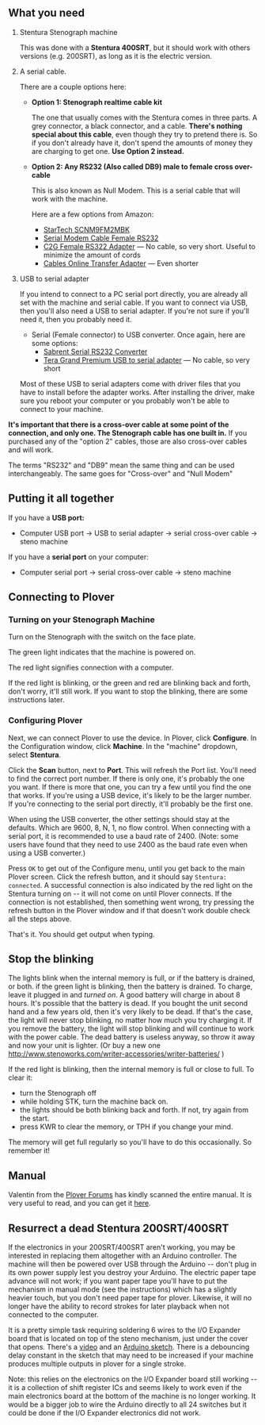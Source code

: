 ## What you need

1. Stentura Stenograph machine
    
    This was done with a **Stentura 400SRT**, but it should work with others versions (e.g. 200SRT), as long as it is the electric version.
1. A serial cable.

    There are a couple options here:
    + **Option 1: Stenograph realtime cable kit**

        The one that usually comes with the Stentura comes in three parts. A grey connector, a black connector, and a cable. **There's nothing special about this cable**, even though they try to pretend there is. So if you don't already have it, don't spend the amounts of money they are charging to get one. **Use Option 2 instead.**
    + **Option 2: Any RS232 (Also called DB9) male to female cross over-cable**

        This is also known as Null Modem. This is a serial cable that will work with the machine.

        Here are a few options from Amazon:
        - [StarTech SCNM9FM2MBK](https://www.amazon.com/StarTech-com-RS232-Serial-Female-SCNM9FM2MBK/dp/B00CEMGMMM/)
        - [Serial Modem Cable Female RS232](https://www.amazon.com/Serial-Modem-Cable-Female-RS232/dp/B0026KE4CM/)
        - [C2G Female RS322 Adapter](https://www.amazon.com/C2G-Cables-Go-Female-Adapter/dp/B000067RW2/) — No cable, so very short. Useful to minimize the amount of cords
        - [Cables Online Transfer Adapter](https://www.amazon.com/CablesOnline-Slimline-Transfer-Adapter-AD-N04M-2/dp/B00HGIRU3O/) — Even shorter

1. USB to serial adapter

    If you intend to connect to a PC serial port directly, you are already all set with the machine and serial cable. If you want to connect via USB, then you'll also need a USB to serial adapter. If you're not sure if you'll need it, then you probably need it.

    * Serial (Female connector) to USB converter. Once again, here are some options:
        + [Sabrent Serial RS232 Converter](https://www.amazon.com/Sabrent-Serial-RS-232-Converter-CB-DB9P/dp/B00IDSM6BW/)
        + [Tera Grand Premium USB to serial adapter](https://www.amazon.com/Tera-Grand-Premium-Adapter-Supports/dp/B00BUZ0K68/) — No cable, so very short

    Most of these USB to serial adapters come with driver files that you have to install before the adapter works. After installing the driver, make sure you reboot your computer or you probably won't be able to connect to your machine.

**It's important that there is a cross-over cable at some point of the connection, and only one. The Stenograph cable has one built in.** If you purchased any of the "option 2" cables, those are also cross-over cables and will work.

The terms "RS232" and "DB9" mean the same thing and can be used interchangeably. The same goes for "Cross-over" and "Null Modem"

## Putting it all together

If you have a **USB port:**

- Computer USB port → USB to serial adapter → serial cross-over cable → steno machine

If you have a **serial port** on your computer:

- Computer serial port → serial cross-over cable → steno machine

## Connecting to Plover

### Turning on your Stenograph Machine

Turn on the Stenograph with the switch on the face plate.

The green light indicates that the machine is powered on.

The red light signifies connection with a computer.

If the red light is blinking, or the green and red are blinking back and forth, don't worry, it'll still work. If you want to stop the blinking, there are some instructions later.

### Configuring Plover

Next, we can connect Plover to use the device. In Plover, click **Configure**. In the Configuration window, click **Machine**. In the "machine" dropdown, select **Stentura**.

Click the **Scan** button, next to **Port**. This will refresh the Port list. You'll need to find the correct port number. If there is only one, it's probably the one you want. If there is more that one, you can try a few until you find the one that works. If you're using a USB device, it's likely to be the larger number. If you're connecting to the serial port directly, it'll probably be the first one.

When using the USB converter, the other settings should stay at the defaults. Which are 9600, 8, N, 1, no flow control. When connecting with a serial port, it is recommended to use a baud rate of 2400. (Note: some users have found that they need to use 2400 as the baud rate even when using a USB converter.) 

Press `OK` to get out of the Configure menu, until you get back to the main Plover screen. Click the refresh button, and it should say `Stentura: connected`. A successful connection is also indicated by the red light on the Stentura turning on -- it will not come on until Plover connects. If the connection is not established, then something went wrong, try pressing the refresh button in the Plover window and if that doesn't work double check all the steps above. 

That's it. You should get output when typing.

## Stop the blinking

The lights blink when the internal memory is full, or if the battery is drained, or both.
if the green light is blinking, then the battery is drained. To charge, leave it plugged in and *turned on*. A good battery will charge in about 8 hours. It's possible that the battery is dead. If you bought the unit second hand and a few years old, then it's very likely to be dead. If that's the case, the light will never stop blinking, no matter how much you try charging it. If you remove the battery, the light will stop blinking and will continue to work with the power cable. The dead battery is useless anyway, so throw it away and now your unit is lighter. (Or buy a new one http://www.stenoworks.com/writer-accessories/writer-batteries/ )

If the red light is blinking, then the internal memory is full or close to full. To clear it:

* turn the Stenograph off
* while holding STK, turn the machine back on.
* the lights should be both blinking back and forth. If not, try again from the start.
* press KWR to clear the memory, or TPH if you change your mind.

The memory will get full regularly so you'll have to do this occasionally. So remember it!

## Manual

Valentin from the [Plover Forums](https://groups.google.com/d/msg/ploversteno/dhLSXsPdGYY/jZQlVdcIAQAJ) has kindly scanned the entire manual. It is very useful to read, and you can get it [here](https://0au.de/~apo/stentura_200_400_srt_manual.pdf).

## Resurrect a dead Stentura 200SRT/400SRT

If the electronics in your 200SRT/400SRT aren't working, you may be interested in replacing them altogether with an Arduino controller. The machine will then be powered over USB through the Arduino -- don't plug in its own power supply lest you destroy your Arduino. The electric paper tape advance will not work; if you want paper tape you'll have to put the mechanism in manual mode (see the instructions) which has a slightly heavier touch, but you don't need paper tape for plover. Likewise, it will no longer have the ability to record strokes for later playback when not connected to the computer.

It is a pretty simple task requiring soldering 6 wires to the I/O Expander board that is located on 
top of the steno mechanism, just under the cover that opens. There's a [video](https://youtu.be/ccxri4A-SbM) and an [Arduino sketch](https://github.com/balthamos/steno-arduino). There is a debouncing delay constant in the sketch that may need to be increased if your machine produces multiple outputs in plover for a single stroke. 

Note: this relies on the electronics on the I/O Expander board still working -- it is a collection of shift register ICs and seems likely to work even if the main electronics board at the bottom of the machine is no longer working. It would be a bigger job to wire the Arduino directly to all 24 switches but it could be done if the I/O Expander electronics did not work.  